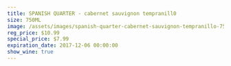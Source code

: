 ```yaml
---
title: SPANISH QUARTER - cabernet sauvignon tempranill0
size: 750ML
image: /assets/images/spanish-quarter-cabernet-sauvignon-tempranillo-750ml.jpg
reg_price: $10.99
special_price: $7.99
expiration_date: 2017-12-06 00:00:00
show_wine: true
---
```



